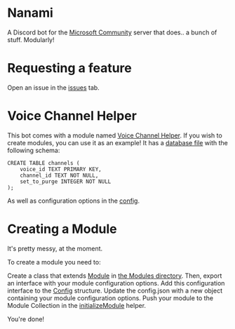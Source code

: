 # Nanami

A Discord bot for the [Microsoft Community](https://discord.gg/microsoft) server that does.. a bunch of stuff. Modularly!

# Requesting a feature

Open an issue in the [issues](https://github.com/wisnoi/nanami/issues) tab. 

# Voice Channel Helper

This bot comes with a module named [Voice Channel Helper](src/Modules/VoiceChannelHelper.ts). If you wish to create modules, you can use it as an example!
It has a [database file](db) with the following schema:

```
CREATE TABLE channels (
    voice_id TEXT PRIMARY KEY,
    channel_id TEXT NOT NULL,
    set_to_purge INTEGER NOT NULL
);
```

As well as configuration options in the [config](config.json.example).

# Creating a Module

It's pretty messy, at the moment.

To create a module you need to:

Create a class that extends [Module](src/Structures/Classes/Module.ts) in [the Modules directory](src/Modules/).
Then, export an interface with your module configuration options.
Add this configuration interface to the [Config](src/Structures/Interfaces/Config.ts) structure.
Update the config.json with a new object containing your module configuration options.
Push your module to the Module Collection in the [initializeModule](src/Helpers/initializeModule.ts) helper. 

You're done!